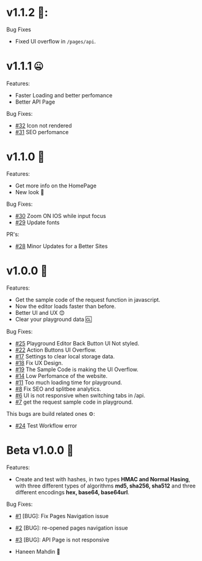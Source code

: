 # v1.1.2 🧐:
Bug Fixes

- Fixed UI overflow in `/pages/api`.

# v1.1.1 🤐

Features:

- Faster Loading and better perfomance
- Better API Page

Bug Fixes:

- [#32](https://github.com/haneenmahd/hashable/issues/31) Icon not rendered
- [#31](https://github.com/haneenmahd/hashable/issues/31) SEO perfomance

# v1.1.0 👊

Features:

- Get more info on the HomePage
- New look 👀

Bug Fixes:

- [#30](https://github.com/haneenmahd/hashable/issues/30) Zoom ON IOS while input focus
- [#29](https://github.com/haneenmahd/hashable/issues/29) Update fonts

PR's:

- [#28](https://github.com/haneenmahd/hashable/issues/28) Minor Updates for a Better Sites

# v1.0.0 👋

Features:

- Get the sample code of the request function in javascript.
- Now the editor loads faster than before.
- Better UI and UX 😊
- Clear your playground data 🆑

Bug Fixes:

- [#25](https://github.com/haneenmahd/hashable/issues/25) Playground Editor Back Button UI Not styled.
- [#22](https://github.com/haneenmahd/hashable/issues/20) Action Buttons UI Overflow.
- [#17](https://github.com/haneenmahd/hashable/issues/17) Settings to clear local storage data.
- [#18](https://github.com/haneenmahd/hashable/issues/18) Fix UX Design.
- [#19](https://github.com/haneenmahd/hashable/issues/19) The Sample Code is making the UI Overflow.
- [#14](https://github.com/haneenmahd/hashable/issues/14) Low Perfomance of the website.
- [#11](https://github.com/haneenmahd/hashable/issues/11) Too much loading time for playground.
- [#8](https://github.com/haneenmahd/hashable/issues/8) Fix SEO and splitbee analytics.
- [#6](https://github.com/haneenmahd/hashable/issues/6) UI is not responsive when switching tabs in /api.
- [#7](https://github.com/haneenmahd/hashable/issues/7) get the request sample code in playground.

This bugs are build related ones ⚙️:

- [#24](https://github.com/haneenmahd/hashable/issues/24) Test Workflow error

# Beta v1.0.0 🚀

Features:

- Create and test with hashes, in two types **HMAC and Normal Hasing**, with three different types of algorithms **md5, sha256, sha512** and three different encodings **hex, base64, base64url**.

Bug Fixes:

- [#1](https://github.com/haneenmahd/hashable/issues/1) [BUG]: Fix Pages Navigation issue
- [#2](https://github.com/haneenmahd/hashable/issues/1) [BUG]: re-opened pages navigation issue
- [#3](https://github.com/haneenmahd/hashable/issues/3) [BUG]: API Page is not responsive

- Haneen Mahdin 🚀
